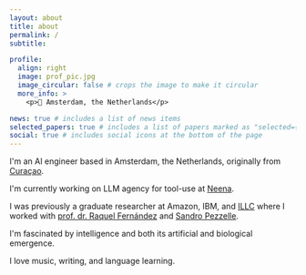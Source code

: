 ```yaml
---
layout: about
title: about
permalink: /
subtitle: 

profile:
  align: right
  image: prof_pic.jpg
  image_circular: false # crops the image to make it circular
  more_info: >
    <p>📍 Amsterdam, the Netherlands</p>

news: true # includes a list of news items
selected_papers: true # includes a list of papers marked as "selected={true}"
social: true # includes social icons at the bottom of the page
---
```


I'm an AI engineer based in Amsterdam, the Netherlands, originally from [Curaçao](https://en.wikipedia.org/wiki/Cura%C3%A7ao).

I'm currently working on LLM agency for tool-use at [Neena](https://neena.io/).

I was previously a graduate researcher at Amazon, IBM, and [ILLC](https://www.illc.uva.nl/) where I worked with [prof. dr. Raquel Fernández](https://staff.fnwi.uva.nl/r.fernandezrovira/) and [Sandro Pezzelle](https://sandropezzelle.github.io/).

I'm fascinated by intelligence and both its artificial and biological emergence.

I love music, writing, and language learning.
